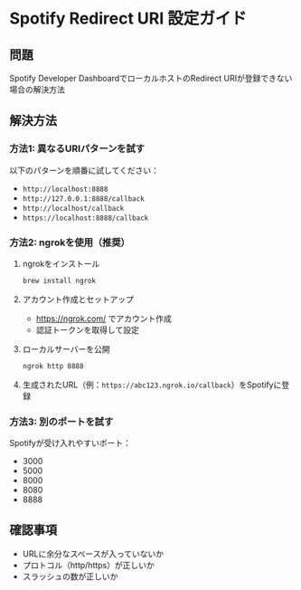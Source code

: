 # Spotify Redirect URI 設定ガイド

## 問題
Spotify Developer DashboardでローカルホストのRedirect URIが登録できない場合の解決方法

## 解決方法

### 方法1: 異なるURIパターンを試す
以下のパターンを順番に試してください：
- `http://localhost:8888`
- `http://127.0.0.1:8888/callback`
- `http://localhost/callback`
- `https://localhost:8888/callback`

### 方法2: ngrokを使用（推奨）
1. ngrokをインストール
   ```bash
   brew install ngrok
   ```

2. アカウント作成とセットアップ
   - https://ngrok.com/ でアカウント作成
   - 認証トークンを取得して設定

3. ローカルサーバーを公開
   ```bash
   ngrok http 8888
   ```

4. 生成されたURL（例：`https://abc123.ngrok.io/callback`）をSpotifyに登録

### 方法3: 別のポートを試す
Spotifyが受け入れやすいポート：
- 3000
- 5000
- 8000
- 8080
- 8888

## 確認事項
- URLに余分なスペースが入っていないか
- プロトコル（http/https）が正しいか
- スラッシュの数が正しいか